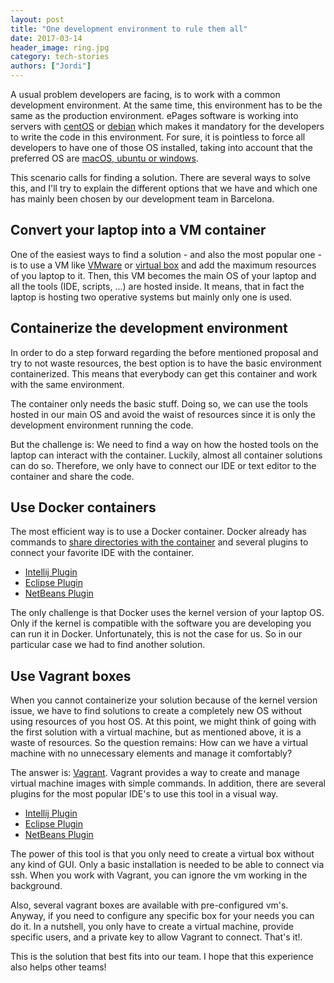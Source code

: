 ```yaml
---
layout: post
title: "One development environment to rule them all"
date: 2017-03-14
header_image: ring.jpg
category: tech-stories
authors: ["Jordi"]
---
```


A usual problem developers are facing, is to work with a common development environment.
At the same time, this environment has to be the same as the production environment.
ePages software is working into servers with [centOS](https://www.centos.org/) or [debian](https://www.debian.org/) which makes it mandatory for the developers to write the code in this environment.
For sure, it is pointless to force all developers to have one of those OS installed, taking into account that the preferred OS are [macOS, ubuntu or windows](/blog/tech-stories/the-battle-of-the-operating-systems/).

This scenario calls for finding a solution.
There are several ways to solve this, and I'll try to explain the different options that we have and which one has mainly been chosen by our development team in Barcelona.

## Convert your laptop into a VM container

One of the easiest ways to find a solution - and also the most popular one - is to use a VM like [VMware](http://www.vmware.com/) or [virtual box](https://www.virtualbox.org/) and add the maximum resources of you laptop to it.
Then, this VM becomes the main OS of your laptop and all the tools (IDE, scripts, ...) are hosted inside.
It means, that in fact the laptop is hosting two operative systems but mainly only one is used.

## Containerize the development environment

In order to do a step forward regarding the before mentioned proposal and try to not waste resources, the best option is to have the basic environment containerized.
This means that everybody can get this container and work with the same environment.

The container only needs the basic stuff.
Doing so, we can use the tools hosted in our main OS and avoid the waist of resources since it is only the development environment running the code.

But the challenge is: We need to find a way on how the hosted tools on the laptop can interact with the container.
Luckily, almost all container solutions can do so. Therefore, we only have to connect our IDE or text editor to the container and share the code.

## Use Docker containers

The most efficient way is to use a Docker container.
Docker already has commands to [share directories with the container](https://docs.docker.com/engine/tutorials/dockervolumes) and several plugins to connect your favorite IDE with the container.

* [Intellij Plugin](https://plugins.jetbrains.com/idea/plugin/7724-docker-integration)
* [Eclipse Plugin](https://www.eclipse.org/community/eclipse_newsletter/2016/july/article2.php)
* [NetBeans Plugin](http://wiki.netbeans.org/Docker)

The only challenge is that Docker uses the kernel version of your laptop OS.
Only if the kernel is compatible with the software you are developing you can run it in Docker.
Unfortunately, this is not the case for us.
So in our particular case we had to find another solution.

## Use Vagrant boxes

When you cannot containerize your solution because of the kernel version issue, we have to find solutions to create a completely new OS without using resources of you host OS.
At this point, we might think of going with the first solution with a virtual machine, but as mentioned above, it is a waste of resources.
So the question remains: How can we have a virtual machine with no unnecessary elements and manage it comfortably?

The answer is: [Vagrant](https://www.vagrantup.com).
Vagrant provides a way to create and manage virtual machine images with simple commands.
In addition, there are several plugins for the most popular IDE's to use this tool in a visual way.

* [Intellij Plugin](https://plugins.jetbrains.com/idea/plugin/7379-vagrant)
* [Eclipse Plugin](https://marketplace.eclipse.org/content/vagrant)
* [NetBeans Plugin](http://plugins.netbeans.org/plugin/50630/vagrant)

The power of this tool is that you only need to create a virtual box without any kind of GUI.
Only a basic installation is needed to be able to connect via ssh.
When you work with Vagrant, you can ignore the vm working in the background.

Also, several vagrant boxes are available with pre-configured vm's.
Anyway, if you need to configure any specific box for your needs you can do it.
In a nutshell, you only have to create a virtual machine, provide specific users, and a private key to allow Vagrant to connect. That's it!.

This is the solution that best fits into our team. I hope that this experience also helps other teams!